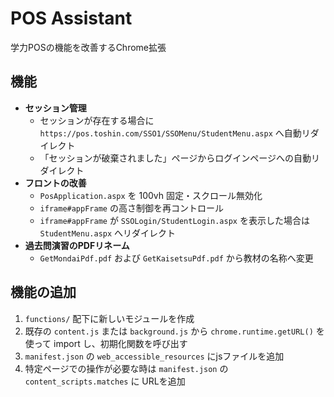 # POS Assistant

学力POSの機能を改善するChrome拡張

## 機能

- **セッション管理** 
  - セッションが存在する場合に `https://pos.toshin.com/SSO1/SSOMenu/StudentMenu.aspx` へ自動リダイレクト
  - 「セッションが破棄されました」ページからログインページへの自動リダイレクト
- **フロントの改善**
  - `PosApplication.aspx` を 100vh 固定・スクロール無効化
  - `iframe#appFrame` の高さ制御を再コントロール
  - `iframe#appFrame` が `SSOLogin/StudentLogin.aspx` を表示した場合は `StudentMenu.aspx` へリダイレクト
- **過去問演習のPDFリネーム**
  - `GetMondaiPdf.pdf` および `GetKaisetsuPdf.pdf` から教材の名称へ変更

## 機能の追加
1. `functions/` 配下に新しいモジュールを作成
2. 既存の `content.js` または `background.js` から `chrome.runtime.getURL()` を使って import し、初期化関数を呼び出す
3.  `manifest.json` の `web_accessible_resources` にjsファイルを追加
4. 特定ページでの操作が必要な時は `manifest.json` の `content_scripts.matches` に URLを追加